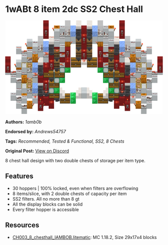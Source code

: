 # 1wABt 8 item 2dc SS2 Chest Hall
<img alt="8item_2dc_ch.png" src="images/8item_2dc_ch.png?raw=1" height="300px">

**Authors:** *1amb0b*

**Endorsed by:** *Andrews54757*

**Tags:** *Recommended, Tested & Functional, SS2, 8 Chests*

**Original Post:** [View on Discord](https://discord.com/channels/1375556143186837695/1388178393660391524)

8 chest hall design with two double chests of storage per item type.

## Features
- 30 hoppers |  100% locked, even when filters are overflowing
- 8 items/slice, with 2 double chests of capacity per item
- SS2 filters. All no more than 8 gt
- All the display blocks can be solid
- Every filter hopper is accessible

## Resources
- [CH003_8_chesthall_IAMBOB.litematic](attachments/CH003_8_chesthall_IAMBOB.litematic): MC 1.18.2, Size 29x17x4 blocks
